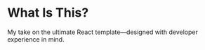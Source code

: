 # What Is This?

My take on the ultimate React template—designed with developer experience in mind.
